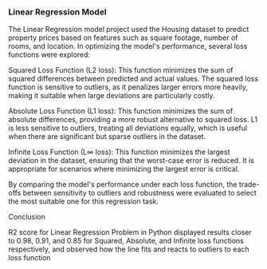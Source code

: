 ### Linear Regression Model

The Linear Regression model project used the Housing dataset to predict property prices based on features such as square footage, number of rooms, and location. In optimizing the model's performance, several loss functions were explored:

Squared Loss Function (L2 loss): This function minimizes the sum of squared differences between predicted and actual values. The squared loss function is sensitive to outliers, as it penalizes larger errors more heavily, making it suitable when large deviations are particularly costly.

Absolute Loss Function (L1 loss): This function minimizes the sum of absolute differences, providing a more robust alternative to squared loss. L1 is less sensitive to outliers, treating all deviations equally, which is useful when there are significant but sparse outliers in the dataset.

Infinite Loss Function (L∞ loss): This function minimizes the largest deviation in the dataset, ensuring that the worst-case error is reduced. It is appropriate for scenarios where minimizing the largest error is critical.

By comparing the model's performance under each loss function, the trade-offs between sensitivity to outliers and robustness were evaluated to select the most suitable one for this regression task.

Conclusion

R2 score for Linear Regression Problem in Python displayed results closer to 0.98, 0.91, and 0.85 for Squared, Absolute, and Infinite loss functions respectively, and observed how the line fits and reacts to outliers to each loss function
